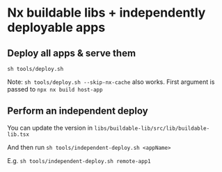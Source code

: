 # Nx buildable libs + independently deployable apps

## Deploy all apps & serve them

`sh tools/deploy.sh`

Note: `sh tools/deploy.sh --skip-nx-cache` also works. First argument is passed to `npx nx build host-app`

## Perform an independent deploy

You can update the version in `libs/buildable-lib/src/lib/buildable-lib.tsx`

And then run `sh tools/independent-deploy.sh <appName>`

E.g. `sh tools/independent-deploy.sh remote-app1`